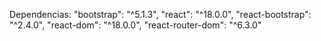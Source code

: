 Dependencias:
    "bootstrap": "^5.1.3",
    "react": "^18.0.0",
    "react-bootstrap": "^2.4.0",
    "react-dom": "^18.0.0",
    "react-router-dom": "^6.3.0"
